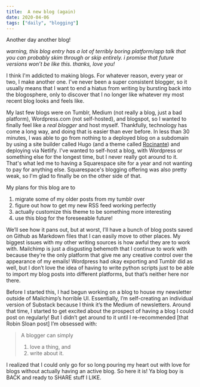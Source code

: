 ```yaml
---
title:  A new blog (again)
date: 2020-04-06
tags: ["daily", "blogging"]
---
```


Another day another blog!
<!--more-->

_warning, this blog entry has a lot of terribly boring platform/app talk that you can probably skim through or skip entirely. i promise that future versions won’t be like this. thanks, love you!_

I think I'm addicted to making blogs. For whatever reason, every year or two, I make another one. I've never been a super consistent blogger, so it usually means that I want to end a hiatus from writing by bursting back into the blogosphere, only to discover that I no longer like whatever my most recent blog looks and feels like. 

My last few blogs were on Tumblr, Medium (not really a blog, just a bad platform), Wordpress.com (not self-hosted), and blogspot, so I wanted to finally feel like a _real blogger_ and host myself. Thankfully, technology has come a long way, and doing that is easier than ever before. In less than 30 minutes, I was able to go from nothing to a deployed blog on a subdomain by using a site builder called Hugo (and a theme called [Rocinante](https://themes.gohugo.io/hugo-rocinante/)) and deploying via Netlify. I've wanted to self-host a blog, with Wordpress or something else for the longest time, but I never really got around to it. That's what led me to having a Squarespace site for a year and not wanting to pay for anything else. Squarespace's blogging offering was also pretty weak, so I'm glad to finally be on the other side of that.

My plans for this blog are to 
1. migrate some of my older posts from my tumblr over
2. figure out how to get my new RSS feed working perfectly
3. actually customize this theme to be something more interesting
4. use this blog for the foreseeable future!

We’ll see how it pans out, but at worst, I’ll have a bunch of blog posts saved on Github as Markdown files that I can easily move to other places. My biggest issues with my other writing sources is how awful they are to work with. Mailchimp is just a disgusting behemoth that I continue to work with because they’re the only platform that give me any creative control over the appearance of my emails! Wordpress had okay exporting and Tumblr did as well, but I don’t love the idea of having to write python scripts just to be able to import my blog posts into different platforms, but that’s neither here nor there.

Before I started this, I had begun working on a blog to house my newsletter outside of Mailchimp’s horrible UI. Essentially, I’m self-creating an individual version of Substack because I think it’s the Medium of newsletters. Around that time, I started to get excited about the prospect of having a blog I could post on regularly! But I didn’t get around to it until I re-recommended [that Robin Sloan post] I’m obsessed with:
> A blogger can simply
> 1. love a thing, and
> 2. write about it.

I realized that I could only go for so long pouring my heart out with love for blogs without actually having an active blog. So here it is! Ya blog boy is BACK and ready to SHARE stuff I LIKE.